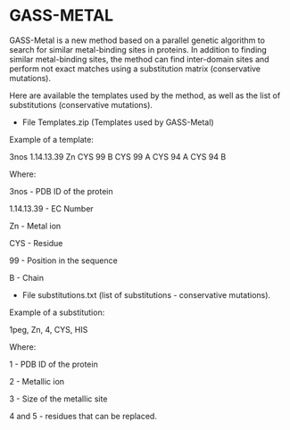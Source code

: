 # GASS-METAL

GASS-Metal is a new method based on a parallel genetic algorithm to search for similar metal-binding sites in proteins. In addition to finding similar metal-binding sites, the method can find inter-domain sites and perform not exact matches using a substitution matrix (conservative mutations).

Here are available the templates used by the method, as well as the list of substitutions (conservative mutations).


- File Templates.zip (Templates used by GASS-Metal)

Example of a template:

3nos 1.14.13.39 Zn CYS 99 B CYS 99 A CYS 94 A CYS 94 B

Where:

3nos - PDB ID of the protein

1.14.13.39 - EC Number

Zn - Metal ion

CYS - Residue

99 - Position in the sequence

B - Chain



- File substitutions.txt (list of substitutions - conservative mutations).


Example of a substitution:


1peg, Zn, 4, CYS, HIS


Where:

1 - PDB ID of the protein

2 - Metallic ion

3 - Size of the metallic site

4 and 5 - residues that can be replaced.


